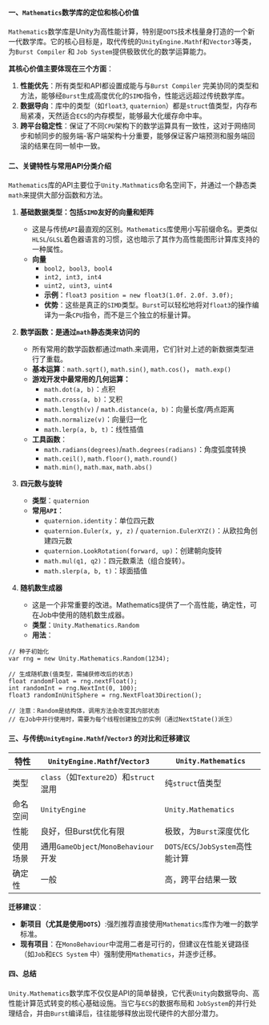 #### 一、`Mathematics`数学库的定位和核心价值
`Mathematics`数学库是Unity为高性能计算，特别是`DOTS`技术栈量身打造的一个新一代数学库。它的核心目标是，取代传统的`UnityEngine.Mathf`和`Vector3`等类，为`Burst Compiler` 和 `Job System`提供极致优化的数学运算能力。

**其核心价值主要体现在三个方面**：
1. **性能优先**：所有类型和API都设置成能与与`Burst Compiler` 完美协同的类型和方法，能够经`Burst`生成高度优化的`SIMD`指令，性能远远超过传统数学库。
2. **数据导向**：库中的类型（如`float3`, `quaternion`）都是`struct`值类型，内存布局紧凑，天然适合`ECS`的内存模型，能够最大化缓存命中率。
3. **跨平台稳定性**：保证了不同`CPU`架构下的数学运算具有一致性，这对于网络同步和帧同步的服务端-客户端架构十分重要，能够保证客户端预测和服务端回滚的结果在同一帧中一致。

#### 二、关键特性与常用API分类介绍
`Mathematics`库的API主要位于`Unity.Mathmatics`命名空间下，并通过一个静态类`math`来提供大部分函数和方法。

1. **基础数据类型：包括`SIMD`友好的向量和矩阵**
	- 这是与传统`API`最直观的区别。`Mathematics`库使用小写前缀命名。更类似 `HLSL`/`GLSL`着色器语言的习惯，这也暗示了其作为高性能图形计算库支持的一种属性。
	- **向量**
		- `bool2, bool3, bool4`
		- `int2, int3, int4`
		- `uint2, uint3, uint4`
		- **示例**：`float3 position = new float3(1.0f. 2.0f. 3.0f);`
		- **优势**：这些是真正的`SIMD`类型。`Burst`可以轻松地将对`float3`的操作编译为一条`CPU`指令，而不是三个独立的标量计算。

2. **数学函数：是通过`math`静态类来访问的**
	- 所有常用的数学函数都通过math.来调用，它们针对上述的新数据类型进行了重载。
	- **基本运算**：`math.sqrt()`, `math.sin()`, `math.cos()`， `math.exp()`
	- **游戏开发中最常用的几何运算：**
		- `math.dot(a, b)`：点积
		- `math.cross(a, b)`：叉积
		- `math.length(v)` / `math.distance(a, b)`：向量长度/两点距离
		- `math.normalize(v)`：向量归一化
		- `math.lerp(a, b, t)`：线性插值
	- **工具函数**：
		- `math.radians(degrees)`/`math.degrees(radians)`：角度弧度转换
		- `math.ceil()`, `math.floor()`, `math.round()`
		- `math.min()`, `math.max`, `math.abs()`

3.  **四元数与旋转**
	- **类型**：`quaternion`
	- **常用`API`**：
		- `quaternion.identity`：单位四元数
		- `quaternion.Euler(x, y, z)` / `quaternion.EulerXYZ()`：从欧拉角创建四元数
		- `quaternion.LookRotation(forward, up)`：创建朝向旋转
		- `math.mul(q1, q2)`：四元数乘法（组合旋转）。
		- `math.slerp(a, b, t)`：球面插值

4. **随机数生成器**
	- 这是一个非常重要的改进。Mathematics提供了一个高性能，确定性，可在Job中使用的随机数生成器。
	- **类型**：`Unity.Mathematics.Random`
	- **用法**：
```
// 种子初始化
var rng = new Unity.Mathematics.Random(1234);

// 生成随机数(值类型，需捕获修改后的状态)
float randomFloat = rng.nextFloat();
int randomInt = rng.NextInt(0, 100);
float3 randomInUnitSphere = rng.NextFloat3Direction();

// 注意：Random是结构体，调用方法会改变其内部状态
// 在Job中并行使用时，需要为每个线程创建独立的实例（通过NextState()派生）
```
#### 三、与传统`UnityEngine.Mathf`/`Vector3` 的对比和迁移建议

| 特性   | `UnityEngine.Mathf`/`Vector3`    | `Unity.Mathematics`           |
| ---- | -------------------------------- | ----------------------------- |
| 类型   | `class`（如`Texture2D`）和`struct`混用 | 纯`struct`值类型                  |
| 命名空间 | `UnityEngine`                    | `Unity.Mathematics`           |
| 性能   | 良好，但Burst优化有限                    | 极致，为`Burst`深度优化               |
| 使用场景 | 通用`GameObject`/`MonoBehaviour`开发 | `DOTS`/`ECS`/`JobSystem`高性能计算 |
| 确定性  | 一般                               | 高，跨平台结果一致                     |
**迁移建议**：
- **新项目（尤其是使用`DOTS`）**:强烈推荐直接使用`Mathematics`库作为唯一的数学标准。
- **现有项目**：在`MonoBehaviour`中混用二者是可行的，但建议在性能关键路径（如`Job`和`ECS System` 中）强制使用`Mathematics`，并逐步迁移。

#### 四、总结
`Unity.Mathematics`数学库不仅仅是API的简单替换，它代表`Unity`向数据导向、高性能计算范式转变的核心基础设施。当它与`ECS`的数据布局和 `JobSystem`的并行处理结合，并由`Burst`编译后，往往能够释放出现代硬件的大部分潜力。
